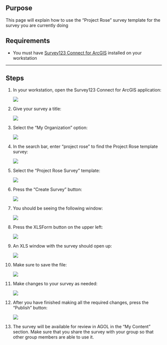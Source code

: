 ## Purpose

This page will explain how to use the “Project Rose” survey template for the survey you are currently doing 


## Requirements

* You must have [Survey123 Connect for ArcGIS](https://www.esri.com/en-us/arcgis/products/survey123/resources)  installed on your workstation

-----

## Steps

1. In your workstation, open the Survey123 Connect for ArcGIS application:

    ![](imgs/image8.png)

1. Give your survey a title:

    ![](imgs/image4.png)

1. Select the “My Organization” option:

    ![](imgs/image2.png)

1. In the search bar, enter “project rose” to find the Project Rose template survey:

    ![](imgs/image12.png)

1. Select the “Project Rose Survey” template:

    ![](imgs/image5.png)

1. Press the “Create Survey” button:

    ![](imgs/image9.png)

1. You should be seeing the following window:

    ![](imgs/image10.png)

1. Press the XLSForm button on the upper left:

    ![](imgs/image6.png)

1. An XLS window with the survey should open up:

    ![](imgs/image1.png)

1. Make sure to save the file:

    ![](imgs/image7.png)

1. Make changes to your survey as needed:

    ![](imgs/image3.png)

1. After you have finished making all the required changes, press the “Publish” button:

    ![](imgs/image11.png)


1. The survey will be available for review in AGOL in the “My Content” section. Make sure that you share the survey with your group so that other group members are able to use it. 
